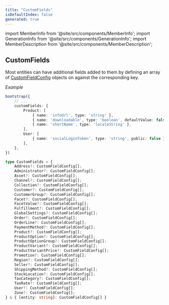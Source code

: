 ```yaml
---
title: "CustomFields"
isDefaultIndex: false
generated: true
---
```

<!-- This file was generated from the Vendure source. Do not modify. Instead, re-run the "docs:build" script -->
import MemberInfo from '@site/src/components/MemberInfo';
import GenerationInfo from '@site/src/components/GenerationInfo';
import MemberDescription from '@site/src/components/MemberDescription';


## CustomFields

<GenerationInfo sourceFile="packages/core/src/config/custom-field/custom-field-types.ts" sourceLine="161" packageName="@vendure/core" />

Most entities can have additional fields added to them by defining an array of <a href='/reference/typescript-api/custom-fields/custom-field-config#customfieldconfig'>CustomFieldConfig</a>
objects on against the corresponding key.

*Example*

```ts
bootstrap({
    // ...
    customFields: {
        Product: [
            { name: 'infoUrl', type: 'string' },
            { name: 'downloadable', type: 'boolean', defaultValue: false },
            { name: 'shortName', type: 'localeString' },
        ],
        User: [
            { name: 'socialLoginToken', type: 'string', public: false },
        ],
    },
})
```

```ts title="Signature"
type CustomFields = {
    Address?: CustomFieldConfig[];
    Administrator?: CustomFieldConfig[];
    Asset?: CustomFieldConfig[];
    Channel?: CustomFieldConfig[];
    Collection?: CustomFieldConfig[];
    Customer?: CustomFieldConfig[];
    CustomerGroup?: CustomFieldConfig[];
    Facet?: CustomFieldConfig[];
    FacetValue?: CustomFieldConfig[];
    Fulfillment?: CustomFieldConfig[];
    GlobalSettings?: CustomFieldConfig[];
    Order?: CustomFieldConfig[];
    OrderLine?: CustomFieldConfig[];
    PaymentMethod?: CustomFieldConfig[];
    Product?: CustomFieldConfig[];
    ProductOption?: CustomFieldConfig[];
    ProductOptionGroup?: CustomFieldConfig[];
    ProductVariant?: CustomFieldConfig[];
    ProductVariantPrice?: CustomFieldConfig[];
    Promotion?: CustomFieldConfig[];
    Region?: CustomFieldConfig[];
    Seller?: CustomFieldConfig[];
    ShippingMethod?: CustomFieldConfig[];
    StockLocation?: CustomFieldConfig[];
    TaxCategory?: CustomFieldConfig[];
    TaxRate?: CustomFieldConfig[];
    User?: CustomFieldConfig[];
    Zone?: CustomFieldConfig[];
} & { [entity: string]: CustomFieldConfig[] }
```
